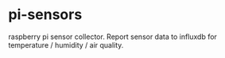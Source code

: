 # pi-sensors
raspberry pi sensor collector. Report sensor data to influxdb for temperature / humidity / air quality.
